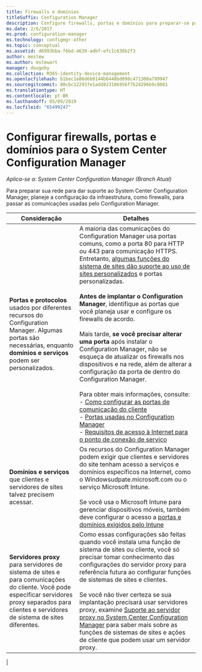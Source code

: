 ```yaml
---
title: Firewalls e domínios
titleSuffix: Configuration Manager
description: Configure firewalls, portas e domínios para preparar-se para comunicações do System Center Configuration Manager.
ms.date: 2/6/2017
ms.prod: configuration-manager
ms.technology: configmgr-other
ms.topic: conceptual
ms.assetid: d6993bba-f6bd-4639-adbf-efc1c638b2f3
author: mestew
ms.author: mstewart
manager: dougeby
ms.collection: M365-identity-device-management
ms.openlocfilehash: b1bec1e86d6b9144b6448bd098c471300a799947
ms.sourcegitcommit: 80cbc122937e1add82310b956f7b24296b9c8081
ms.translationtype: HT
ms.contentlocale: pt-BR
ms.lasthandoff: 05/09/2019
ms.locfileid: "65499247"
---
```

# <a name="set-up-firewalls-ports-and-domains-for-system-center-configuration-manager"></a>Configurar firewalls, portas e domínios para o System Center Configuration Manager

*Aplica-se a: System Center Configuration Manager (Branch Atual)*

Para preparar sua rede para dar suporte ao System Center Configuration Manager, planeje a configuração da infraestrutura, como firewalls, para passar as comunicações usadas pelo Configuration Manager.  

|Consideração|Detalhes|  
|-------------------|-------------|  
|**Portas e protocolos** usados por diferentes recursos do Configuration Manager. Algumas portas são necessárias, enquanto **domínios e serviços** podem ser personalizados.|A maioria das comunicações do Configuration Manager usa portas comuns, como a porta 80 para HTTP ou 443 para comunicação HTTPS. Entretanto, [algumas funções do sistema de sites dão suporte ao uso de sites personalizados](/sccm/core/plan-design/network/websites-for-site-system-servers) e portas personalizadas.<br /><br /> **Antes de implantar o Configuration Manager**, identifique as portas que você planeja usar e configure os firewalls de acordo.<br /><br /> Mais tarde, **se você precisar alterar uma porta** após instalar o Configuration Manager, não se esqueça de atualizar os firewalls nos dispositivos e na rede, além de alterar a configuração da porta de dentro do Configuration Manager.<br /><br /> Para obter mais informações, consulte: </br>- [Como configurar as portas de comunicação do cliente](../../../core/clients/deploy/configure-client-communication-ports.md) </br>- [Portas usadas no Configuration Manager](../../../core/plan-design/hierarchy/ports.md) </br>- [Requisitos de acesso à Internet para o ponto de conexão de serviço](/sccm/core/servers/deploy/configure/about-the-service-connection-point#bkmk_urls)|  
|**Domínios e serviços** que clientes e servidores de sites talvez precisem acessar.|Os recursos do Configuration Manager podem exigir que clientes e servidores do site tenham acesso a serviços e domínios específicos na Internet, como o Windowsudpate.microsoft.com ou o serviço Microsoft Intune.<br /><br /> Se você usa o Microsoft Intune para gerenciar dispositivos móveis, também deve configurar o acesso a [portas e domínios exigidos pelo Intune](https://docs.microsoft.com/intune/get-started/network-infrastructure-requirements-for-microsoft-intune)|  
|**Servidores proxy** para servidores de sistema de sites e para comunicações do cliente. Você pode especificar servidores proxy separados para clientes e servidores de sistema de sites diferentes.|Como essas configurações são feitas quando você instala uma função de sistema de sites ou cliente, você só precisar tomar conhecimento das configurações do servidor proxy para referência futura ao configurar funções de sistemas de sites e clientes.<br /><br /> Se você não tiver certeza se sua implantação precisará usar servidores proxy, examine [Suporte ao servidor proxy no System Center Configuration Manager](../../../core/plan-design/network/proxy-server-support.md) para saber mais sobre as funções de sistemas de sites e ações de cliente que podem usar um servidor proxy.|   
|  

